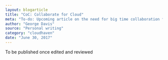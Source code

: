 ```yaml
---
layout: blogarticle
title: "CoC: Collaborate for Cloud"
meta: "To-do: Upcoming article on the need for big time collaboration for Cloud and its technologies."
author: "George Davis"
source: "Personal writing"
category: "cloudhaven"
date: "June 30, 2017"
---
```


To be published once edited and reviewed